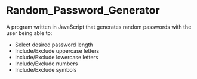 # Random_Password_Generator
 
A program written in JavaScript that generates random passwords with the user being able to:

* Select desired password length
* Include/Exclude uppercase letters
* Include/Exclude lowercase letters
* Include/Exclude numbers
* Include/Exclude symbols